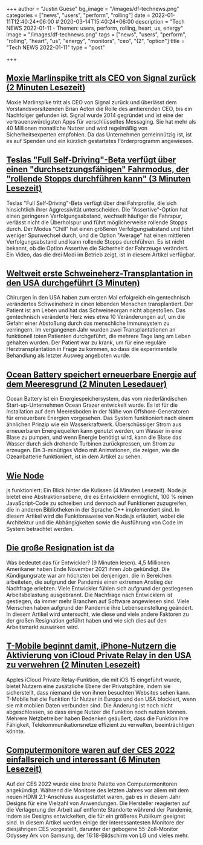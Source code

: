 +++
author = "Justin Guese"
bg_image = "/images/df-technews.png"
categories = ["news", "users", "perform", "rolling"]
date = 2022-01-11T12:40:24+06:00 # 2020-03-14T15:40:24+06:00
description = "Tech NEWS 2022-01-11 - Themen: users, perform, rolling, heart, us, energy"
image = "/images/df-technews.png"
tags = ["news", "users", "perform", "rolling", "heart", "us", "energy", "monitors", "ceo", "(2", "option"]
title = "Tech NEWS 2022-01-11"
type = "post"

+++

## [Moxie Marlinspike tritt als CEO von Signal zurück (2 Minuten Lesezeit)](https://www.theverge.com/2022/1/10/22876891/signal-ceo-steps-down-moxie-marlinspike-encryption-cryptocurrency?scrolla=5eb6d68b7fedc32c19ef33b4)

 Moxie Marlinspike tritt als CEO von Signal zurück und überlässt dem Vorstandsvorsitzenden Brian Acton die Rolle des amtierenden CEO, bis ein Nachfolger gefunden ist. Signal wurde 2014 gegründet und ist eine der vertrauenswürdigsten Apps für verschlüsseltes Messaging. Sie hat mehr als 40 Millionen monatliche Nutzer und wird regelmäßig von Sicherheitsexperten empfohlen. Da das Unternehmen gemeinnützig ist, ist es auf Spenden und ein kürzlich gestartetes Förderprogramm angewiesen.

## [Teslas "Full Self-Driving"-Beta verfügt über einen "durchsetzungsfähigen" Fahrmodus, der "rollende Stopps durchführen kann" (3 Minuten Lesezeit)](https://www.theverge.com/2022/1/9/22875382/tesla-full-self-driving-beta-assertive-profile)

 Teslas "Full Self-Driving"-Beta verfügt über drei Fahrprofile, die sich hinsichtlich ihrer Aggressivität unterscheiden. Die "Assertive"-Option hat einen geringeren Verfolgungsabstand, wechselt häufiger die Fahrspur, verlässt nicht die Überholspur und führt möglicherweise rollende Stopps durch. Der Modus "Chill" hat einen größeren Verfolgungsabstand und führt weniger Spurwechsel durch, und die Option "Average" hat einen mittleren Verfolgungsabstand und kann rollende Stopps durchführen. Es ist nicht bekannt, ob die Option Assertive die Sicherheit der Fahrzeuge verändert. Ein Video, das die drei Modi im Betrieb zeigt, ist in diesem Artikel verfügbar.

## [Weltweit erste Schweineherz-Transplantation in den USA durchgeführt (3 Minuten)](https://newatlas.com/medical/world-first-pig-human-heart-transplant/)

 Chirurgen in den USA haben zum ersten Mal erfolgreich ein gentechnisch verändertes Schweineherz in einen lebenden Menschen transplantiert. Der Patient ist am Leben und hat das Schweineorgan nicht abgestoßen. Das gentechnisch veränderte Herz wies etwa 10 Veränderungen auf, um die Gefahr einer Abstoßung durch das menschliche Immunsystem zu verringern. Im vergangenen Jahr wurden zwei Transplantationen an funktionell toten Patienten durchgeführt, die mehrere Tage lang am Leben gehalten wurden. Der Patient war zu krank, um für eine reguläre Herztransplantation in Frage zu kommen, so dass die experimentelle Behandlung als letzter Ausweg angeboten wurde.

## [Ocean Battery speichert erneuerbare Energie auf dem Meeresgrund (2 Minuten Lesedauer)](https://newatlas.com/energy/ocean-battery-renewable-energy-storage/)

 Ocean Battery ist ein Energiespeichersystem, das vom niederländischen Start-up-Unternehmen Ocean Grazer entwickelt wurde. Es ist für die Installation auf dem Meeresboden in der Nähe von Offshore-Generatoren für erneuerbare Energien vorgesehen. Das System funktioniert nach einem ähnlichen Prinzip wie ein Wasserkraftwerk. Überschüssiger Strom aus erneuerbaren Energiequellen kann genutzt werden, um Wasser in eine Blase zu pumpen, und wenn Energie benötigt wird, kann die Blase das Wasser durch sich drehende Turbinen zurückpressen, um Strom zu erzeugen. Ein 3-minütiges Video mit Animationen, die zeigen, wie die Ozeanbatterie funktioniert, ist in dem Artikel zu sehen.

## [Wie Node](https://levelup.gitconnected.com/how-node-js-works-a-look-behind-the-scenes-149b0fccba92)

js funktioniert: Ein Blick hinter die Kulissen (4 Minuten Lesezeit). Node.js bietet eine Abstraktionsebene, die es Entwicklern ermöglicht, 100 % reinen JavaScript-Code zu schreiben und dennoch auf Funktionen zuzugreifen, die in anderen Bibliotheken in der Sprache C++ implementiert sind. In diesem Artikel wird die Funktionsweise von Node.js erläutert, wobei die Architektur und die Abhängigkeiten sowie die Ausführung von Code im System betrachtet werden.

## [Die große Resignation ist da](https://stackoverflow.blog/2022/01/10/the-great-resignation-is-here-what-does-that-mean-for-developers/)

 Was bedeutet das für Entwickler? (9 Minuten lesen). 4,5 Millionen Amerikaner haben Ende November 2021 ihren Job gekündigt. Die Kündigungsrate war am höchsten bei denjenigen, die in Bereichen arbeiteten, die aufgrund der Pandemie einen extremen Anstieg der Nachfrage erlebten. Viele Entwickler fühlen sich aufgrund der gestiegenen Arbeitsbelastung ausgebrannt. Die Nachfrage nach Entwicklern ist gestiegen, da immer mehr Branchen auf Software angewiesen sind. Viele Menschen haben aufgrund der Pandemie ihre Lebenseinstellung geändert. In diesem Artikel wird untersucht, wie diese und viele andere Faktoren zu der großen Resignation geführt haben und wie sich dies auf den Arbeitsmarkt auswirken wird.

## [T-Mobile beginnt damit, iPhone-Nutzern die Aktivierung von iCloud Private Relay in den USA zu verwehren (2 Minuten Lesezeit)](https://9to5mac.com/2022/01/10/t-mobile-block-icloud-private-relay/)

 Apples iCloud Private Relay-Funktion, die mit iOS 15 eingeführt wurde, bietet Nutzern eine zusätzliche Ebene der Privatsphäre, indem sie sicherstellt, dass niemand die von ihnen besuchten Websites sehen kann. T-Mobile hat die Funktion für Nutzer in Europa und den USA blockiert, wenn sie mit mobilen Daten verbunden sind. Die Änderung ist noch nicht abgeschlossen, so dass einige Nutzer die Funktion noch nutzen können. Mehrere Netzbetreiber haben Bedenken geäußert, dass die Funktion ihre Fähigkeit, Telekommunikationsnetze effizient zu verwalten, beeinträchtigen könnte.

## [Computermonitore waren auf der CES 2022 einfallsreich und interessant (6 Minuten Lesezeit)](https://www.theverge.com/22871890/computer-monitors-ces-2022-lg-samsung-asus-alienware-oled-qd-mini-led-ark)

 Auf der CES 2022 wurde eine breite Palette von Computermonitoren angekündigt. Während die Monitore des letzten Jahres vor allem mit dem neuen HDMI 2.1-Anschluss ausgestattet waren, gab es in diesem Jahr Designs für eine Vielzahl von Anwendungen. Die Hersteller reagierten auf die Verlagerung der Arbeit auf entfernte Standorte während der Pandemie, indem sie Designs entwickelten, die für ein größeres Publikum geeignet sind. In diesem Artikel werden einige der interessantesten Monitore der diesjährigen CES vorgestellt, darunter der gebogene 55-Zoll-Monitor Odyssey Ark von Samsung, der 16:18-Bildschirm von LG und vieles mehr.

